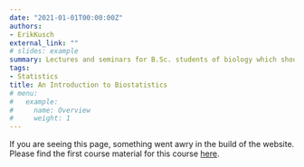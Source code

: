 ```yaml
---
date: "2021-01-01T00:00:00Z"
authors:
- ErikKusch
external_link: ""
# slides: example
summary: Lectures and seminars for B.Sc. students of biology which should serve as an introduction to the basics of biostatistics using `R`.
tags:
- Statistics
title: An Introduction to Biostatistics
# menu:
#   example:
#     name: Overview
#     weight: 1 
---
```


If you are seeing this page, something went awry in the build of the website. Please find the first course material for this course [here](/courses/an-introduction-to-biostatistics/01-an-introduction-to-basic-statistics-for-biologists/).